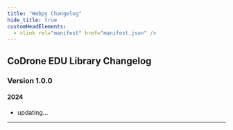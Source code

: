 ```yaml
---
title: "Webpy Changelog"
hide_title: true
customHeadElements:
  - <link rel="manifest" href="manifest.json" />
---
```



<div className='level3_body'>

## CoDrone EDU Library Changelog

### Version 1.0.0
#### 2024
- updating...

<hr/>

</div>